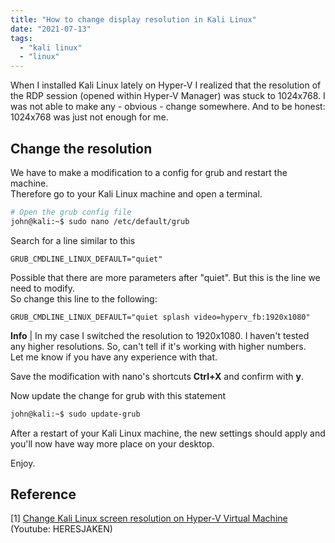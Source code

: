```yaml
---
title: "How to change display resolution in Kali Linux"
date: "2021-07-13"
tags: 
  - "kali linux"
  - "linux"
---
```


When I installed Kali Linux lately on Hyper-V I realized that the resolution of the RDP session (opened within Hyper-V Manager) was stuck to 1024x768. I was not able to make any - obvious - change somewhere. And to be honest: 1024x768 was just not enough for me.

<!--more-->

## Change the resolution

We have to make a modification to a config for grub and restart the machine.  
Therefore go to your Kali Linux machine and open a terminal.

```bash
# Open the grub config file
john@kali:~$ sudo nano /etc/default/grub 
```

Search for a line similar to this

```vim
GRUB_CMDLINE_LINUX_DEFAULT="quiet"
```

Possible that there are more parameters after "quiet". But this is the line we need to modify.  
So change this line to the following:

```vim
GRUB_CMDLINE_LINUX_DEFAULT="quiet splash video=hyperv_fb:1920x1080"
```

**Info** | In my case I switched the resolution to 1920x1080. I haven't tested any higher resolutions. So, can't tell if it's working with higher numbers.  
Let me know if you have any experience with that.

Save the modification with nano's shortcuts **Ctrl+X** and confirm with **y**.

Now update the change for grub with this statement

```bash
john@kali:~$ sudo update-grub
```

After a restart of your Kali Linux machine, the new settings should apply and you'll now have way more place on your desktop.

Enjoy.

## Reference

\[1\] [Change Kali Linux screen resolution on Hyper-V Virtual Machine](https://www.youtube.com/watch?v=N8K9qnd5NT8) (Youtube: HERESJAKEN)
